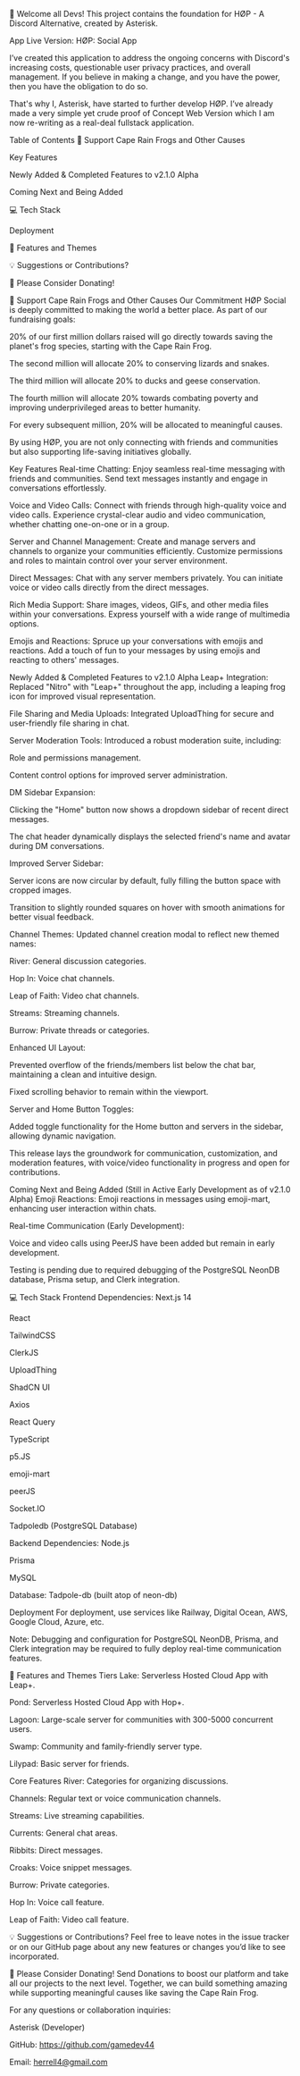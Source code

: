 👋 Welcome all Devs!
This project contains the foundation for HØP - A Discord Alternative, created by Asterisk.

App Live Version: HØP: Social App

I’ve created this application to address the ongoing concerns with Discord's increasing costs, questionable user privacy practices, and overall management. If you believe in making a change, and you have the power, then you have the obligation to do so.

That's why I, Asterisk, have started to further develop HØP. I’ve already made a very simple yet crude proof of Concept Web Version which I am now re-writing as a real-deal fullstack application.

Table of Contents
🐸 Support Cape Rain Frogs and Other Causes

Key Features

Newly Added & Completed Features to v2.1.0 Alpha

Coming Next and Being Added

💻 Tech Stack

Deployment

🌟 Features and Themes

💡 Suggestions or Contributions?

📣 Please Consider Donating!

🐸 Support Cape Rain Frogs and Other Causes
Our Commitment
HØP Social is deeply committed to making the world a better place. As part of our fundraising goals:

20% of our first million dollars raised will go directly towards saving the planet's frog species, starting with the Cape Rain Frog.

The second million will allocate 20% to conserving lizards and snakes.

The third million will allocate 20% to ducks and geese conservation.

The fourth million will allocate 20% towards combating poverty and improving underprivileged areas to better humanity.

For every subsequent million, 20% will be allocated to meaningful causes.

By using HØP, you are not only connecting with friends and communities but also supporting life-saving initiatives globally.

Key Features
Real-time Chatting: Enjoy seamless real-time messaging with friends and communities. Send text messages instantly and engage in conversations effortlessly.

Voice and Video Calls: Connect with friends through high-quality voice and video calls. Experience crystal-clear audio and video communication, whether chatting one-on-one or in a group.

Server and Channel Management: Create and manage servers and channels to organize your communities efficiently. Customize permissions and roles to maintain control over your server environment.

Direct Messages: Chat with any server members privately. You can initiate voice or video calls directly from the direct messages.

Rich Media Support: Share images, videos, GIFs, and other media files within your conversations. Express yourself with a wide range of multimedia options.

Emojis and Reactions: Spruce up your conversations with emojis and reactions. Add a touch of fun to your messages by using emojis and reacting to others' messages.

Newly Added & Completed Features to v2.1.0 Alpha
Leap+ Integration: Replaced "Nitro" with "Leap+" throughout the app, including a leaping frog icon for improved visual representation.

File Sharing and Media Uploads: Integrated UploadThing for secure and user-friendly file sharing in chat.

Server Moderation Tools: Introduced a robust moderation suite, including:

Role and permissions management.

Content control options for improved server administration.

DM Sidebar Expansion:

Clicking the "Home" button now shows a dropdown sidebar of recent direct messages.

The chat header dynamically displays the selected friend's name and avatar during DM conversations.

Improved Server Sidebar:

Server icons are now circular by default, fully filling the button space with cropped images.

Transition to slightly rounded squares on hover with smooth animations for better visual feedback.

Channel Themes: Updated channel creation modal to reflect new themed names:

River: General discussion categories.

Hop In: Voice chat channels.

Leap of Faith: Video chat channels.

Streams: Streaming channels.

Burrow: Private threads or categories.

Enhanced UI Layout:

Prevented overflow of the friends/members list below the chat bar, maintaining a clean and intuitive design.

Fixed scrolling behavior to remain within the viewport.

Server and Home Button Toggles:

Added toggle functionality for the Home button and servers in the sidebar, allowing dynamic navigation.

This release lays the groundwork for communication, customization, and moderation features, with voice/video functionality in progress and open for contributions.

Coming Next and Being Added (Still in Active Early Development as of v2.1.0 Alpha)
Emoji Reactions: Emoji reactions in messages using emoji-mart, enhancing user interaction within chats.

Real-time Communication (Early Development):

Voice and video calls using PeerJS have been added but remain in early development.

Testing is pending due to required debugging of the PostgreSQL NeonDB database, Prisma setup, and Clerk integration.

💻 Tech Stack
Frontend Dependencies:
Next.js 14

React

TailwindCSS

ClerkJS

UploadThing

ShadCN UI

Axios

React Query

TypeScript

p5.JS

emoji-mart

peerJS

Socket.IO

Tadpoledb (PostgreSQL Database)

Backend Dependencies:
Node.js

Prisma

MySQL

Database:
Tadpole-db (built atop of neon-db)

Deployment
For deployment, use services like Railway, Digital Ocean, AWS, Google Cloud, Azure, etc.

Note: Debugging and configuration for PostgreSQL NeonDB, Prisma, and Clerk integration may be required to fully deploy real-time communication features.

🌟 Features and Themes
Tiers
Lake: Serverless Hosted Cloud App with Leap+.

Pond: Serverless Hosted Cloud App with Hop+.

Lagoon: Large-scale server for communities with 300-5000 concurrent users.

Swamp: Community and family-friendly server type.

Lilypad: Basic server for friends.

Core Features
River: Categories for organizing discussions.

Channels: Regular text or voice communication channels.

Streams: Live streaming capabilities.

Currents: General chat areas.

Ribbits: Direct messages.

Croaks: Voice snippet messages.

Burrow: Private categories.

Hop In: Voice call feature.

Leap of Faith: Video call feature.

💡 Suggestions or Contributions?
Feel free to leave notes in the issue tracker or on our GitHub page about any new features or changes you’d like to see incorporated.

📣 Please Consider Donating!
Send Donations to boost our platform and take all our projects to the next level. Together, we can build something amazing while supporting meaningful causes like saving the Cape Rain Frog.

For any questions or collaboration inquiries:

Asterisk (Developer)

GitHub: https://github.com/gamedev44

Email: herrell4@gmail.com
